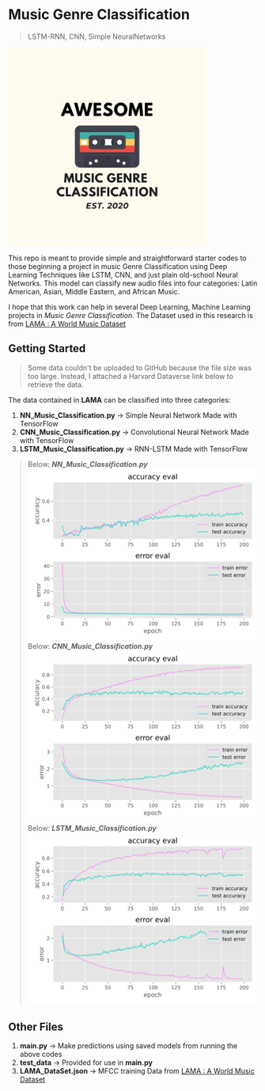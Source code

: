 # Music Genre Classification
> LSTM-RNN, CNN, Simple NeuralNetworks

<p align="left">
<img src="/readme_images/AwesomeLogo.png" alt="MusicGenreClassification" width="400">
</p>

This repo is meant to provide simple and straightforward starter codes to those beginning a project in music Genre Classification using Deep Learning Techniques like LSTM, CNN, and just plain old-school Neural Networks. This model can classify new audio files into four categories: Latin American, Asian, Middle Eastern, and African Music.

I hope that this work can help in several Deep Learning, Machine Learning projects in *Music Genre Classification*. The Dataset used in this research is from [LAMA : A World Music Dataset](https://github.com/brucewlee/LAMA-Music-Genre-Dataset)

## Getting Started
> Some data couldn't be uploaded to GitHub because the file size was too large. Instead, I attached a Harvard Dataverse link below to retrieve the data.

The data contained in **LAMA** can be classified into three categories: 
1. **NN_Music_Classification.py** -> Simple Neural Network Made with TensorFlow
2. **CNN_Music_Classification.py** -> Convolutional Neural Network Made with TensorFlow
3. **LSTM_Music_Classification.py** -> RNN-LSTM Made with TensorFlow

> Below: ***NN_Music_Classification.py***
![Image of SNN](/readme_images/Simple_NN_Music_Classification.png)
> Below: ***CNN_Music_Classification.py***
![Image of SNN](/readme_images/CNN_Music_Classification.png)
> Below: ***LSTM_Music_Classification.py***
![Image of SNN](/readme_images/LSTM_Music_Classification.png)

## Other Files
1. **main.py** -> Make predictions using saved models from running the above codes
2. **test_data** -> Provided for use in **main.py** 
3. **LAMA_DataSet.json** -> MFCC training Data from [LAMA : A World Music Dataset](https://github.com/brucewlee/LAMA-Music-Genre-Dataset)
